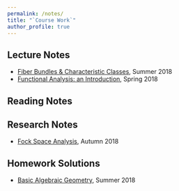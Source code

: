 ```yaml
---
permalink: /notes/
title: "`Course Work`"
author_profile: true
---
```


## Lecture Notes
* [Fiber Bundles & Characteristic Classes](http://Hao-Xiao.github.io/files/FC.pdf), Summer 2018
* [Functional Analysis: an Introduction](http://Hao-Xiao.github.io/files/FA.pdf), Spring 2018

## Reading Notes

## Research Notes
* [Fock Space Analysis](http://Hao-Xiao.github.io/files/fock.pdf), Autumn 2018

## Homework Solutions
* [Basic Algebraic Geometry](http://Hao-Xiao.github.io/files/AG.pdf), Summer 2018
